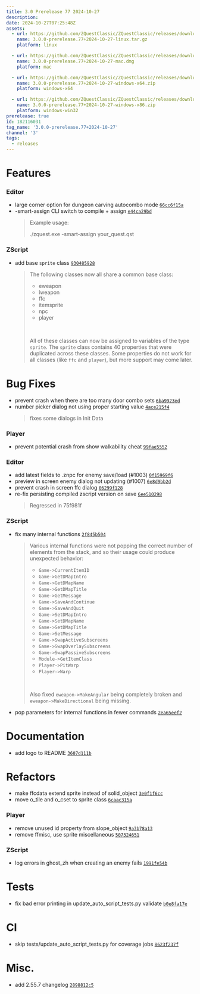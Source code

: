 ```yaml
---
title: 3.0 Prerelease 77 2024-10-27
description: 
date: 2024-10-27T07:25:48Z
assets: 
  - url: https://github.com/ZQuestClassic/ZQuestClassic/releases/download/3.0.0-prerelease.77%2B2024-10-27/3.0.0-prerelease.77%2B2024-10-27-linux.tar.gz
    name: 3.0.0-prerelease.77+2024-10-27-linux.tar.gz
    platform: linux

  - url: https://github.com/ZQuestClassic/ZQuestClassic/releases/download/3.0.0-prerelease.77%2B2024-10-27/3.0.0-prerelease.77%2B2024-10-27-mac.dmg
    name: 3.0.0-prerelease.77+2024-10-27-mac.dmg
    platform: mac

  - url: https://github.com/ZQuestClassic/ZQuestClassic/releases/download/3.0.0-prerelease.77%2B2024-10-27/3.0.0-prerelease.77%2B2024-10-27-windows-x64.zip
    name: 3.0.0-prerelease.77+2024-10-27-windows-x64.zip
    platform: windows-x64

  - url: https://github.com/ZQuestClassic/ZQuestClassic/releases/download/3.0.0-prerelease.77%2B2024-10-27/3.0.0-prerelease.77%2B2024-10-27-windows-x86.zip
    name: 3.0.0-prerelease.77+2024-10-27-windows-x86.zip
    platform: windows-win32
prerelease: true
id: 182116031
tag_name: '3.0.0-prerelease.77+2024-10-27'
channel: '3'
tags:
  - releases
---
```





# Features

### Editor

- large corner option for dungeon carving autocombo mode [`66cc6f15a`](https://github.com/ZQuestClassic/ZQuestClassic/commit/66cc6f15ab577fbf8cf37780a6255dbb940fd71c)
- -smart-assign CLI switch to compile + assign [`e44ca29bd`](https://github.com/ZQuestClassic/ZQuestClassic/commit/e44ca29bd95b112a51288490ac79745bee5f2d80)
   &nbsp;
   >Example usage:  
   >
   >./zquest.exe -smart-assign your_quest.qst 
   >

### ZScript

- add base `sprite` class [`930485928`](https://github.com/ZQuestClassic/ZQuestClassic/commit/93048592847a1e63bae27339b0731df35229290a)
   &nbsp;
   >The following classes now all share a common base class:  
   >
   >* eweapon
   >* lweapon
   >* ffc
   >* itemsprite
   >* npc
   >* player
   >
   >
   >&nbsp;
   >
   >All of these classes can now be assigned to variables of the type `sprite`. The `sprite` class contains 40 properties that were duplicated across these classes. Some properties do not work for all classes (like `ffc` and `player`), but more support may come later. 
   >

# Bug Fixes

- prevent crash when there are too many door combo sets [`6ba9923ed`](https://github.com/ZQuestClassic/ZQuestClassic/commit/6ba9923ed7c0cfc21a47719b8d8434a70ce374a8)
- number picker dialog not using proper starting value [`4ace215f4`](https://github.com/ZQuestClassic/ZQuestClassic/commit/4ace215f4bcda49bb3b1060c7cedd752e18b476d)
   &nbsp;
   >fixes some dialogs in Init Data 
   >

### Player

- prevent potential crash from show walkability cheat [`99fae5552`](https://github.com/ZQuestClassic/ZQuestClassic/commit/99fae5552715b70613dc5629439c62a81920e458)

### Editor

- add latest fields to .znpc for enemy save/load (#1003) [`0f15969f6`](https://github.com/ZQuestClassic/ZQuestClassic/commit/0f15969f6c605a5199a6d7c428421f3ed753d819)
- preview in screen enemy dialog not updating (#1007) [`6e8d9bb2d`](https://github.com/ZQuestClassic/ZQuestClassic/commit/6e8d9bb2d8f3ea68c646abec1f6d9d79f4228fd9)
- prevent crash in screen ffc dialog [`06299f128`](https://github.com/ZQuestClassic/ZQuestClassic/commit/06299f1285379e6ae12e9f597159ce218e0c7405)
- re-fix persisting compiled zscript version on save [`6ee510298`](https://github.com/ZQuestClassic/ZQuestClassic/commit/6ee5102984a1026b4cb8ac19b91044ca6269fb0e)
   &nbsp;
   >Regressed in 75f981f 
   >

### ZScript

- fix many internal functions [`2f845b504`](https://github.com/ZQuestClassic/ZQuestClassic/commit/2f845b504556032a00ac0c0a181a04a210f39b7f)
   &nbsp;
   >Various internal functions were not popping the correct number of elements from the stack, and so their usage could produce unexpected behavior:  
   >
   >* `Game->CurrentItemID`
   >* `Game->GetDMapIntro`
   >* `Game->GetDMapName`
   >* `Game->GetDMapTitle`
   >* `Game->GetMessage`
   >* `Game->SaveAndContinue`
   >* `Game->SaveAndQuit`
   >* `Game->SetDMapIntro`
   >* `Game->SetDMapName`
   >* `Game->SetDMapTitle`
   >* `Game->SetMessage`
   >* `Game->SwapActiveSubscreens`
   >* `Game->SwapOverlaySubscreens`
   >* `Game->SwapPassiveSubscreens`
   >* `Module->GetItemClass`
   >* `Player->PitWarp`
   >* `Player->Warp`
   >
   >
   >&nbsp;
   >
   >Also fixed `eweapon->MakeAngular` being completely broken and `eweapon->MakeDirectional` being missing. 
   >
- pop parameters for internal functions in fewer commands [`2ea65eef2`](https://github.com/ZQuestClassic/ZQuestClassic/commit/2ea65eef2d24cec33e4de314f560f0182c9832d3)

# Documentation

- add logo to README [`3607d111b`](https://github.com/ZQuestClassic/ZQuestClassic/commit/3607d111b293af159061daa41a7e807533a37e81)

# Refactors

- make ffcdata extend sprite instead of solid_object [`3e0f1f6cc`](https://github.com/ZQuestClassic/ZQuestClassic/commit/3e0f1f6cc006aba87bde6811b371049c52607532)
- move o_tile and o_cset to sprite class [`6caac315a`](https://github.com/ZQuestClassic/ZQuestClassic/commit/6caac315aac8982dca6f295e3bca894785879f68)

### Player

- remove unused id property from slope_object [`9a3b78a13`](https://github.com/ZQuestClassic/ZQuestClassic/commit/9a3b78a136da73d5f7b83d79aee1aa82d84bf98c)
- remove ffmisc, use sprite miscellaneous [`507324651`](https://github.com/ZQuestClassic/ZQuestClassic/commit/507324651d67e02e28265f6ba80ca3e52277b4e1)

### ZScript

- log errors in ghost_zh when creating an enemy fails [`1991fe54b`](https://github.com/ZQuestClassic/ZQuestClassic/commit/1991fe54b76d23f340c87fc536bd4f12046da5f7)

# Tests

- fix bad error printing in update_auto_script_tests.py validate [`b0e8fa17e`](https://github.com/ZQuestClassic/ZQuestClassic/commit/b0e8fa17eec79f2ee1abaa897aba3975f8e4fc42)

# CI

- skip tests/update_auto_script_tests.py for coverage jobs [`8623f237f`](https://github.com/ZQuestClassic/ZQuestClassic/commit/8623f237f301e433f63a470f8c1e047e5fbf7aab)

# Misc.

- add 2.55.7 changelog [`2898812c5`](https://github.com/ZQuestClassic/ZQuestClassic/commit/2898812c55df1e395ec4dbcadd70d520a5e70a61)
